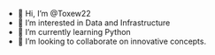 - 👋 Hi, I’m @Toxew22
- 👀 I’m interested in Data and Infrastructure
- 🌱 I’m currently learning Python
- 💞️ I’m looking to collaborate on innovative concepts.

